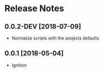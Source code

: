 # Release Notes


## 0.0.2-DEV [2018-07-09]

- Normalize scripts with the projects defaults



## 0.0.1 [2018-05-04]

- Ignition
